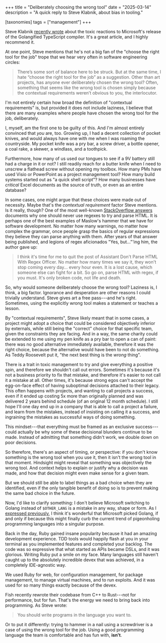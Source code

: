 +++
title = "Deliberately choosing the wrong tool"
date = "2025-03-14"
description = "A quick reply to Steve Klabnik, about bias in tooling."

[taxonomies]
tags = ["management"]
+++

Steve Klabnik [recently wrote][klabnik-choosing-languages] about the toxic reactions to Microsoft's
release of the Golangified TypeScript compiler. It's a great article, and I highly recommend it.

[klabnik-choosing-languages]: https://steveklabnik.com/writing/choosing-languages/

At one point, Steve mentions that he's not a big fan of the "choose the right tool for the job"
trope that we hear very often in software engineering circles:

> There’s some sort of balance here to be struck. But at the same time, I hate “choose the right
> tool for the job” as a suggestion. Other than art projects, has anyone ever deliberately chosen
> the wrong tool? Often, something that seems like the wrong tool is chosen simply because the
> contextual requirements weren’t obvious to you, the interlocutor.

I'm not entirely certain how broad the definition of "contextual requirements" is, but provided it
does not include laziness, I believe that there are many examples where people have chosen the wrong
tool for the job, deliberately.

I, myself, am the first one to be guilty of this. And I'm almost entirely convinced that _you_ are,
too. Growing up, I had a decent collection of pocket knives, and would always have one with me when
I was roaming the countryside. My pocket knife was a pry bar, a screw driver, a bottle opener, a
coal rake, a skewer, a windlass, and a toothpick.

Furthermore, how many of us used our tongues to see if a 9V battery still had a charge in it or not?
I still readily reach for a butter knife when I need to unscrew a flathead screw without opening my
toolbox. How many PMs have used Visio or PowerPoint as a project management tool? How many build
systems started out as "a quick shell script"? How many businesses have _critical_ Excel documents
as the source of truth, or even as an entire database?

In some cases, one might argue that these choices were made out of necessity. Maybe that's the
_contextual requirement_ factor Steve mentions. Is it really, though? One of the most well-known
[StackOverflow answers][stackoverflow-zalgo] documents why one should never use regexes to try and
parse HTML. It is perhaps one of the best examples of Maslow's hammer that we have for software
development. No matter how many warnings, no matter how complex the grammar, once people grasp the
basics of regular expressions they believe they can parse anything with them. After years of that
answer being published, and legions of regex aficionados "Yes, but..."'ing him, the author gave up:

> I think it's time for me to quit the post of Assistant Don't Parse HTML With Regex Officer. No
> matter how many times we say it, they won't stop coming every day... every hour even. It is a lost
> cause, which someone else can fight for a bit. So go on, parse HTML with regex, if you must. It's
> only broken code, not life and death.

[stackoverflow-zalgo]: https://stackoverflow.com/a/1732454

So, why would someone deliberately choose the wrong tool? Laziness is, I think, a big factor.
Ignorance and desperation are other reasons I could trivially understand. Steve gives art a free
pass---and he's right. Sometimes, using the explicitly wrong tool makes a statement or teaches a
lesson.

By "contextual requirements", Steve likely meant that in some cases, a project might adopt a choice
that could be considered objectively inferior by externals, while still being the "correct" choice
for that specific team, given the constraints they are facing. And in a way, the same charity could
be extended to me using my pen knife as a pry bar to open a can of paint: there was no good
alternative immediately available, therefore it was the right choice, because the alternative would
have been to not do something. As Teddy Roosevelt put it, "the next best thing is the _wrong_
thing".

There is a trait in toxic management to try and give everything a positive spin, and therefore we
shouldn't call out errors. Sometimes it's because it's not a business priority to fix that mistake,
and therefore it's easier to not call it a mistake at all. Other times, it's because strong egos
can't accept the egg-on-face effect of having suboptimal decisions attached to their legacy. This
often happens with projects, and wanting to call projects a success, even if it ended up costing 5x
more than originally planned and was delivered 2 years behind schedule (of an original 12 month
schedule). I still hope I'll one day end up in a company that is able to call a project a failure,
and learn from the mistakes, instead of insisting on calling it a success, and ingraining the
mistakes as successful ways of doing something.

This mindset---that everything must be framed as an exclusive success---could actually be why some
of these decisional blunders continue to be made. Instead of admitting that something didn't work,
we double down on poor decisions.

So therefore, there's an aspect of timing, or perspective: if you don't know something is the wrong
tool when you use it, then it isn't the wrong tool in that moment. Hindsight might reveal that
something was objectively the wrong tool. And context helps to explain or justify why a decision was
made, and how that decision might even make sense for a given team.

But we should still be able to label things as a bad choice when they are identified, even if the
only tangible benefit of doing so is to prevent making the same bad choice in the future.

Now, I'd like to clarify something: I don't believe Microsoft switching to Golang instead of
`$OTHER_LANG` is a mistake in any way, shape or form. As I [expressed previously][masto-golang], I
think it's wonderful that Microsoft picked Golang, if and only if because this might finally curb
the current trend of pigeonholing programming languages into a singular purpose.

[masto-golang]: https://mastodon.online/@teotwaki/114151731751082435

Back in the day, Ruby gained insane popularity because it had an amazing development experience. TDD
tools would happily flash at you in your terminal as you implemented features and completed your
backlog. The code was so expressive that what started as APIs became DSLs, and it was glorious.
Writing Ruby put a smile on my face. Many languages still haven't caught up to the absolutely
incredible devex that was achieved, in a completely IDE-agnostic way.

We used Ruby for web, for configuration management, for package management, to manage virtual
machines, and to run exploits. And it was used for so many things exactly because of the devex.

Fish recently rewrote their codebase from C++ to Rust---not for performance, but for fun. That's the
energy we need to bring back into programming. As Steve wrote:

> You should write programs in the language you want to.

Or to put it differently: trying to hammer in a nail using a screwdriver is a case of using the
wrong tool for the job. Using a good programming language the team is comfortable and has fun with,
**isn't**.
